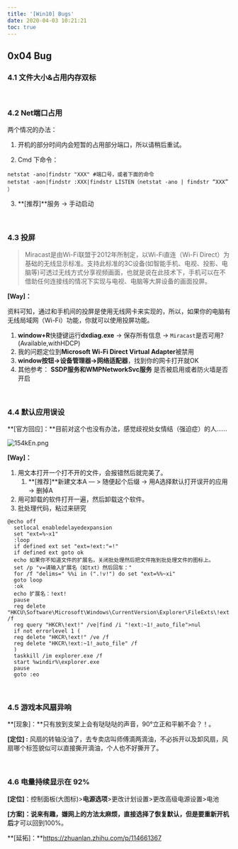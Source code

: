```yaml
---
title: '[Win10] Bugs'
date: 2020-04-03 10:21:21
toc: true
---
```



## 0x04 Bug

### 4.1 文件大小&占用内存双标

<br>

### 4.2 Net端口占用

两个情况的办法：

1. 开机的部分时间内会短暂的占用部分端口，所以请稍后重试。

2. Cmd 下命令：

```shell 
netstat -ano|findstr "XXX" #端口号，或者下面的命令
netstat -aon|findstr :XXX|findstr LISTEN（netstat -ano | findstr “XXX” ）
```

3. **[推荐]**服务 -> 手动启动

</br>

### 4.3  投屏

> Miracast是由Wi-Fi联盟于2012年所制定，以Wi-Fi直连（Wi-Fi Direct）为基础的无线显示标准。支持此标准的3C设备(如智能手机、电视、投影、电脑等)可透过无线方式分享视频画面，也就是说在此技术下，手机可以在不借助任何连接线的情况下实现与电视、电脑等大屏设备的画面投屏。

**[Way]：**

资料可知，通过和手机间的投屏是使用无线网卡来实现的，所以，如果你的电脑有无线局域网（Wi-Fi）功能，你就可以使用投屏功能。

1. **window+R**快捷键运行**dxdiag.exe** -> 保存所有信息 -> `Miracast`是否可用?(Available,withHDCP)
2. 我的问题定位到**Microsoft Wi-Fi Direct Virtual Adapter**被禁用
3. **window按钮->设备管理器->网络适配器**，找到你的网卡打开就OK
4. 其他参考： **SSDP服务和WMPNetworkSvc服务** 是否被启用或者防火墙是否开启

</br>

### 4.4  默认应用误设

**[官方回应]：**目前对这个也没有办法，感觉歧视处女情结（强迫症）的人……

![154kEn.png](https://s2.ax1x.com/2020/02/10/154kEn.png)

**[Way]：**

1. 用文本打开一个打不开的文件，会报错然后就完美了。
   1. **[推荐]**新建文本A — > 随便起个后缀 -> 用A选择默认打开误开的应用 -> 删掉A
2. 用可卸载的软件打开一遍，然后卸载这个软件。
3. 批处理代码，粘过来研究

```visual basic
@echo off
  setlocal enabledelayedexpansion
  set "ext=%~x1"
  :loop
  if defined ext set "ext=!ext:"=!"
  if defined ext goto ok
  echo 如果你不知道文件的扩展名，关闭批处理然后把文件拖到批处理文件的图标上。
  set /p "v=请输入扩展名（如txt）然后回车："
  for /f "delims=" %%i in (".!v!") do set "ext=%%~xi"
  goto loop
  :ok
  echo 扩展名：!ext!
  pause
  reg delete "HKCU\Software\Microsoft\Windows\CurrentVersion\Explorer\FileExts\!ext!" /f
  reg query "HKCR\!ext!" /ve|find /i "!ext:~1!_auto_file">nul
  if not errorlevel 1 (
  reg delete "HKCR\!ext!" /ve /f
  reg delete "HKCR\!ext:~1!_auto_file" /f
  )
  taskkill /im explorer.exe /f
  start %windir%\explorer.exe
  pause
  goto :eo
```

</br>

### 4.5  游戏本风扇异响

**[现象]：**只有放到支架上会有哒哒哒的声音，90°立正和平躺不会？！。

**[定位] :** 风扇的转轴没油了，去专卖店叫师傅滴两滴油，不必拆开以及卸风扇，风扇哪个标签貌似可以直接撕开滴油，个人也不好撕开了。

</br>

### 4.6 电量持续显示在 92%

**[定位]**：控制面板(大图标)>**电源选项**>更改计划设置>更改高级电源设置>电池

**[方案]：**说来有趣，嫌网上的方法太麻烦，直接选择了恢复默认，但是要**重新开机后**才可以回到100%。

**[延拓]：**https://zhuanlan.zhihu.com/p/114661367

</br>

</br>
